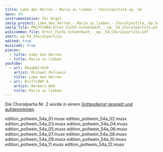```yaml
---
title: Lobe den Herren – Maria zu lieben – Choralpartita op. 54
opus: 54
instrumentation: für Orgel
imslp_project: Lobe_den_Herren_-_Maria_zu_lieben_-_Choralpartita,_Op.54_(Fuchs-Sch%C3%B6nbach,_Ernst)
imslp_file: PMLP73484-Ernst_Fuchs-Schoenbach_-_op._54_Choralpartita.pdf
wikicommon_file: Ernst_Fuchs-Schoenbach_-_op._54_Choralpartita.pdf
short: op-54_Choralpartita
edited: true
musicxml: true
pieces:
  - title: Lobe den Herren
  - title: Maria zu lieben
youtube:
  - url: DbaaHblrDr0
    artist: Michael Pollwein
    title: Lobe den Herren
  - url: Rcxf7c6WT-A
    artist: Herbert Weß
    title: Maria zu lieben
---
```


Die Choralpartia Nr. 2 wurde in einem
[Gottesdienst gespielt und aufgenommen](http://youtu.be/Rcxf7c6WT-A).

edition_pollwein_54a_01.musx
edition_pollwein_54a_02.musx
edition_pollwein_54a_03.musx
edition_pollwein_54a_04.musx
edition_pollwein_54a_05.musx
edition_pollwein_54a_06.musx
edition_pollwein_54a_07.musx
edition_pollwein_54a_08.musx
edition_pollwein_54a_09.musx
edition_pollwein_54a_10.musx
edition_pollwein_54a_11.musx
edition_pollwein_54a_12.musx

